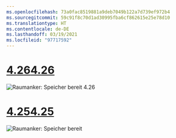 ```yaml
---
ms.openlocfilehash: 73a0fac8519881a9deb7049b122a7d739ef972b4
ms.sourcegitcommit: 59c91f8c70d1ad30995fba6cf862615e25e78d10
ms.translationtype: HT
ms.contentlocale: de-DE
ms.lasthandoff: 03/19/2021
ms.locfileid: "97717592"
---
```

# <a name="426"></a>[<span data-ttu-id="2c279-101">4.26</span><span class="sxs-lookup"><span data-stu-id="2c279-101">4.26</span></span>](#tab/426)

![Raumanker: Speicher bereit 4.26](../images/local-spatial-anchors-img-01.png)

# <a name="425"></a>[<span data-ttu-id="2c279-103">4.25</span><span class="sxs-lookup"><span data-stu-id="2c279-103">4.25</span></span>](#tab/425)

![Raumanker: Speicher bereit](../images/unreal-spatialanchors-store-ready.PNG)
